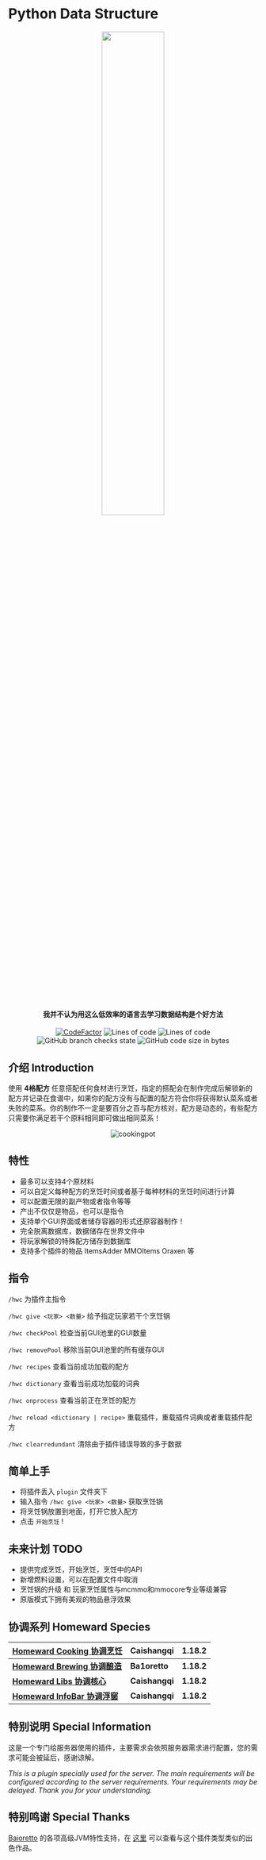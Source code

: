 # Python Data Structure


<p align="center">

<img src = "https://user-images.githubusercontent.com/39553613/191830497-73fbe880-98b2-4158-8b58-1181d111ab1b.jpg" width = 50% height = 50%>
</p>

<h4 align="center">我并不认为用这么低效率的语言去学习数据结构是个好方法 </h4>
<p align="center">
<a href="https://www.codefactor.io/repository/github/caishangqi/homeward-webstorebridge/overview/plugin-webstore-bridge"><img src="https://www.codefactor.io/repository/github/caishangqi/homeward-webstorebridge/badge/plugin-webstore-bridge" alt="CodeFactor" /></a>
<img alt="Lines of code" src="https://img.shields.io/tokei/lines/github/Caishangqi/python-basic">
<img alt="Lines of code" src="https://img.shields.io/badge/python-3.6.10-green">
<img alt="GitHub branch checks state" src="https://img.shields.io/github/checks-status/Caishangqi/python-basic/master?label=build">
<img alt="GitHub code size in bytes" src="https://img.shields.io/github/languages/code-size/Caishangqi/python-basic">
</p>

## 介绍 Introduction
使用 **4格配方** 任意搭配任何食材进行烹饪，指定的搭配会在制作完成后解锁新的配方并记录在食谱中，如果你的配方没有与配置的配方符合你将获得默认菜系或者失败的菜系。你的制作不一定是要百分之百与配方核对，配方是动态的，有些配方只需要你满足若干个原料相同即可做出相同菜系！

<p align="center">
  <img alt="cookingpot" src="https://user-images.githubusercontent.com/39553613/180586916-6fa340a1-f8c6-4fc4-ad34-d56a5e707ee8.gif">
</p>

## 特性

- 最多可以支持4个原材料
- 可以自定义每种配方的烹饪时间或者基于每种材料的烹饪时间进行计算
- 可以配置无限的副产物或者指令等等
- 产出不仅仅是物品，也可以是指令
- 支持单个GUI界面或者储存容器的形式还原容器制作！
- 完全脱离数据库，数据储存在世界文件中
- 将玩家解锁的特殊配方储存到数据库
- 支持多个插件的物品 ItemsAdder MMOItems Oraxen 等

## 指令
`/hwc` 为插件主指令

`/hwc give <玩家> <数量>` 给予指定玩家若干个烹饪锅

`/hwc checkPool` 检查当前GUI池里的GUI数量

`/hwc removePool` 移除当前GUI池里的所有缓存GUI

`/hwc recipes` 查看当前成功加载的配方

`/hwc dictionary` 查看当前成功加载的词典

`/hwc onprocess` 查看当前正在烹饪的配方

`/hwc reload <dictionary | recipe>` 重载插件，重载插件词典或者重载插件配方

`/hwc clearredundant` 清除由于插件错误导致的多于数据

## 简单上手

- 将插件丢入 `plugin` 文件夹下
- 输入指令 `/hwc give <玩家> <数量>` 获取烹饪锅
- 将烹饪锅放置到地面，打开它放入配方
- 点击 `开始烹饪` !

## 未来计划 TODO
- 提供完成烹饪，开始烹饪，烹饪中的API
- 新增燃料设置，可以在配置文件中取消
- 烹饪锅的升级 和 玩家烹饪属性与mcmmo和mmocore专业等级兼容
- 原版模式下拥有美观的物品悬浮效果

## 协调系列 Homeward Species

| [Homeward Cooking 协调烹饪](https://github.com/Caishangqi/homeward-plugin-cooking) | Caishangqi | 1.18.2 |
|-----------------------|------------|--------|
| **[Homeward Brewing 协调酿造](https://github.com/Ba1oretto/Brewing)** |  **Ba1oretto**          | **1.18.2** |
| **[Homeward Libs 协调核心](https://github.com/Caishangqi/homeward-plugin-lib)**    | **Caishangqi** | **1.18.2** |
| **[Homeward InfoBar 协调浮窗](https://github.com/Caishangqi/homeward-plugin-infobar)** | **Caishangqi** | **1.18.2** |

## 特别说明 Special Information

这是一个专门给服务器使用的插件，主要需求会依照服务器需求进行配置，您的需求可能会被延后，感谢谅解。

_This is a plugin specially used for the server. The main requirements will be configured according to the server
requirements. Your requirements may be delayed. Thank you for your understanding._

## 特别鸣谢 Special Thanks

[Baioretto](https://github.com/Ba1oretto) 的各项高级JVM特性支持，在 [这里](https://github.com/Ba1oretto/Brewing) 可以查看与这个插件类型类似的出色作品。
